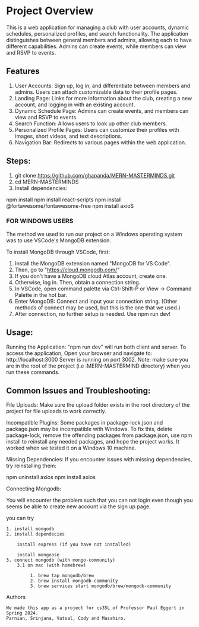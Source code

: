 # Project Overview

This is a web application for managing a club with user accounts, dynamic schedules, personalized profiles, and search functionality. The application distinguishes between general members and admins, allowing each to have different capabilities. Admins can create events, while members can view and RSVP to events.

## Features
1) User Accounts: Sign up, log in, and differentiate between members and admins. Users can attach customizable data to their profile pages.
2) Landing Page: Links for more information about the club, creating a new account, and logging in with an existing account.
3) Dynamic Schedule Page: Admins can create events, and members can view and RSVP to events.
4) Search Function: Allows users to look up other club members.
5) Personalized Profile Pages: Users can customize their profiles with images, short videos, and text descriptions.
6) Navigation Bar: Redirects to various pages within the web application.

## Steps:

1) git clone https://github.com/ghapanda/MERN-MASTERMINDS.git
2) cd MERN-MASTERMINDS
3) Install dependencies:

npm install
npm install react-scripts
npm install @fortawesome/fontawesome-free
npm install axioS

### FOR WINDOWS USERS

The method we used to run our project on a Windows operating system was to use VSCode's MongoDB extension.

To install MongoDB through VSCode, first: 
1) Install the MongoDB extension named "MongoDB for VS Code".
2) Then, go to "https://cloud.mongodb.com/"
3) If you don't have a MongoDB cloud Atlas account, create one.
4) Otherwise, log in. Then, obtain a connection string.
5) In VSCode, open command palette via Ctrl-Shift-P or View -> Command Palette in the hot bar.
6) Enter MongoDB: Connect and input your connection string. (Other methods of connect may be used, but this is the one that we used.)
7) After connection, no further setup is needed. Use npm run dev!

## Usage:
Running the Application:
"npm run dev" will run both client and server.
To access the application, Open your browser and navigate to: http://localhost:3000
Server is running on port 3002.
Note: make sure you are in the root of the project (i.e :MERN-MASTERMIND directory) when you run these commands.

## Common Issues and Troubleshooting:

File Uploads:
Make sure the upload folder exists in the root directory of the project for file uploads to work correctly.

Incompatible Plugins:
Some packages in package-lock.json and package.json may be incompatible with Windows. To fix this, delete package-lock, remove the offending packages from package.json, use npm install to reinstall any needed packages, and hope the project works. It worked when we tested it on a Windows 10 machine.

Missing Dependencies:
If you encounter issues with missing dependencies, try reinstalling them:

npm uninstall axios
npm install axios



Connecting Mongodb:

You will encounter the problem such that you can not login even though you seems be able to create new account via the sign up page. 

you can try

    1. install mongodb 
    2. install dependecies 
        
        install express (if you have not installed)

        install mongoose 
    3. connect mongodb (with mongo-community)
        3.1 on mac (with homebrew)
             
             1. brew tap mongodb/brew
             2. brew install mongodb-community
             3. brew services start mongodb/brew/mongodb-community

Authors 

    We made this app as a project for cs35L of Professor Paul Eggert in Spring 2024.
    Parnian, Srinjana, Vatsal, Cody and Masahiro. 

